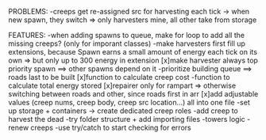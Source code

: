 PROBLEMS:
-creeps get re-assigned src for harvesting each tick -> when new spawn, they switch  => only harvesters mine, all other take from storage

FEATURES:
-when adding spawns to queue, make for loop to add all the missing creeps? (only for imporant classes)
-make harvesters first fill up extensions, because Spawn earns a small amount of energy each tick on its own  => but only up to 300 energy in extension
[x]make harvester always top priority spawn ==> other spawns depend on it
-prioritize building queue ==> roads last to be built
[x]function to calculate creep cost
-function to calculate total energy stored
[x]repairer only for rampart => otherwise switching between roads and other, since roads first in arr
[x]add adjustable values (creep nums, creep body, creep src location...) all into one file
-set up storage + containers -> create dedicated creep roles
-add creep to harvest the dead
-try folder structure + add importing files
-towers logic
-renew creeps
-use try/catch to start checking for errors